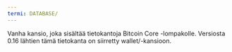 ```yaml
---
termi: DATABASE/
---
```


Vanha kansio, joka sisältää tietokantoja Bitcoin Core -lompakolle. Versiosta 0.16 lähtien tämä tietokanta on siirretty wallet/-kansioon.